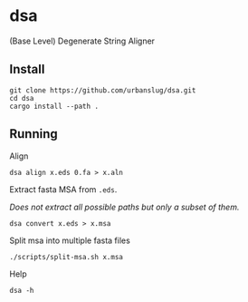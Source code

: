 # dsa
(Base Level) Degenerate String Aligner

## Install
```
git clone https://github.com/urbanslug/dsa.git
cd dsa
cargo install --path .
```

## Running

Align
```
dsa align x.eds 0.fa > x.aln
```

Extract fasta MSA from `.eds`.

_Does not extract all possible paths but only a subset of them._

```
dsa convert x.eds > x.msa
```

Split msa into multiple fasta files

```
./scripts/split-msa.sh x.msa
```

Help
```
dsa -h
```
